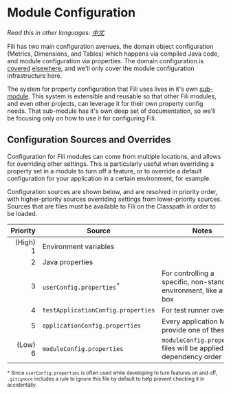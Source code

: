 Module Configuration
====================

*Read this in other languages: [中文](../translations/zh/docs/module-configuration-zh.md).*

Fili has two main configuration avenues, the domain object configuration (Metrics, Dimensions, and Tables) which happens
via compiled Java code, and module configuration via properties. The domain configuration is [covered](setup.md)
[elsewhere](configuring-metrics), and we'll only cover the module configuration infrastructure here. 

The system for property configuration that Fili uses lives in it's own [sub-module](../fili-system-config). This system
is extensible and reusable so that other Fili modules, and even other projects, can leverage it for their own property
config needs. That sub-module has it's own deep set of documentation, so we'll be focusing only on how to use it for
configuring Fili.


Configuration Sources and Overrides
-----------------------------------

Configuration for Fili modules can come from multiple locations, and allows for overriding other settings. This is
particularly useful when overriding a property set in a module to turn off a feature, or to override a default 
configuration for your application in a certain environment, for example.

Configuration sources are shown below, and are resolved in priority order, with higher-priority sources overriding
settings from lower-priority sources. Sources that are files must be available to Fili on the Classpath in order to be
loaded.

| Priority | Source                              | Notes                                                                  |
| -------: | ----------------------------------- | ---------------------------------------------------------------------- |
| (High) 1 | Environment variables               |                                                                        |
|        2 | Java properties                     |                                                                        |
|        3 | `userConfig.properties`<sup>*</sup> | For controlling a specific, non-standard environment, like a dev box   |
|        4 | `testApplicationConfig.properties`  | For test runner overrides                                              |
|        5 | `applicationConfig.properties`      | Every application MUST provide one of these                            |
|  (Low) 6 | `moduleConfig.properties`           | `moduleConfig.properties` files will be applied in dependency order    |

<sub>* Since `userConfig.properties` is often used while developing to turn features on and off, `.gitignore` includes a
rule to ignore this file by default to help prevent checking it in accidentally.</sub>
